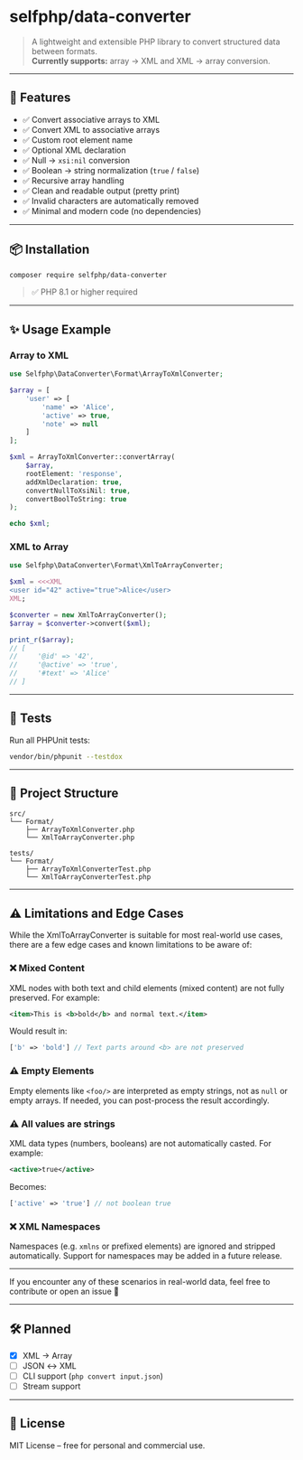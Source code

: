 # selfphp/data-converter

> A lightweight and extensible PHP library to convert structured data between formats.  
> **Currently supports:** array → XML and XML → array conversion.

---

## 🚀 Features

- ✅ Convert associative arrays to XML
- ✅ Convert XML to associative arrays
- ✅ Custom root element name
- ✅ Optional XML declaration
- ✅ Null → `xsi:nil` conversion
- ✅ Boolean → string normalization (`true` / `false`)
- ✅ Recursive array handling
- ✅ Clean and readable output (pretty print)
- ✅ Invalid characters are automatically removed
- ✅ Minimal and modern code (no dependencies)

---

## 📦 Installation

```bash
composer require selfphp/data-converter
```

> ✅ PHP 8.1 or higher required

---

## ✨ Usage Example

### Array to XML

```php
use Selfphp\DataConverter\Format\ArrayToXmlConverter;

$array = [
    'user' => [
        'name' => 'Alice',
        'active' => true,
        'note' => null
    ]
];

$xml = ArrayToXmlConverter::convertArray(
    $array,
    rootElement: 'response',
    addXmlDeclaration: true,
    convertNullToXsiNil: true,
    convertBoolToString: true
);

echo $xml;
```

### XML to Array

```php
use Selfphp\DataConverter\Format\XmlToArrayConverter;

$xml = <<<XML
<user id="42" active="true">Alice</user>
XML;

$converter = new XmlToArrayConverter();
$array = $converter->convert($xml);

print_r($array);
// [
//     '@id' => '42',
//     '@active' => 'true',
//     '#text' => 'Alice'
// ]
```

---

## 🧪 Tests

Run all PHPUnit tests:

```bash
vendor/bin/phpunit --testdox
```

---

## 📁 Project Structure

```
src/
└── Format/
    ├── ArrayToXmlConverter.php
    └── XmlToArrayConverter.php

tests/
└── Format/
    ├── ArrayToXmlConverterTest.php
    └── XmlToArrayConverterTest.php
```

---

## ⚠️ Limitations and Edge Cases

While the XmlToArrayConverter is suitable for most real-world use cases, there are a few edge cases and known limitations to be aware of:

### ❌ Mixed Content
XML nodes with both text and child elements (mixed content) are not fully preserved. For example:

```xml
<item>This is <b>bold</b> and normal text.</item>
```

Would result in:
```php
['b' => 'bold'] // Text parts around <b> are not preserved
```

### ⚠️ Empty Elements
Empty elements like `<foo/>` are interpreted as empty strings, not as `null` or empty arrays. If needed, you can post-process the result accordingly.

### ⚠️ All values are strings
XML data types (numbers, booleans) are not automatically casted. For example:
```xml
<active>true</active>
```
Becomes:
```php
['active' => 'true'] // not boolean true
```

### ❌ XML Namespaces
Namespaces (e.g. `xmlns` or prefixed elements) are ignored and stripped automatically. Support for namespaces may be added in a future release.

---

If you encounter any of these scenarios in real-world data, feel free to contribute or open an issue 🙌

---

## 🛠 Planned

- [x] XML → Array
- [ ] JSON ↔ XML
- [ ] CLI support (`php convert input.json`)
- [ ] Stream support

---

## 📄 License

MIT License – free for personal and commercial use.

